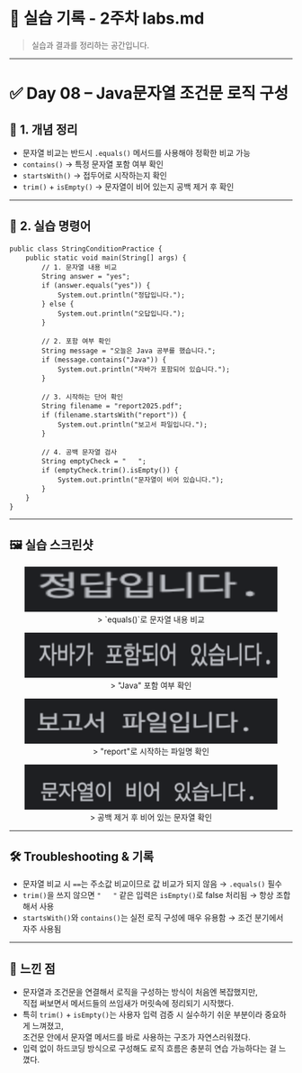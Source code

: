 # 🧪 실습 기록 - 2주차 labs.md

> 실습과 결과를 정리하는 공간입니다.

---

# ✅ Day 08 – Java문자열 조건문 로직 구성

## 📘 1. 개념 정리  
- 문자열 비교는 반드시 `.equals()` 메서드를 사용해야 정확한 비교 가능  
- `contains()` → 특정 문자열 포함 여부 확인  
- `startsWith()` → 접두어로 시작하는지 확인  
- `trim()` + `isEmpty()` → 문자열이 비어 있는지 공백 제거 후 확인

---

## 🧪 2. 실습 명령어  

```
public class StringConditionPractice {
    public static void main(String[] args) {
        // 1. 문자열 내용 비교
        String answer = "yes";
        if (answer.equals("yes")) {
            System.out.println("정답입니다.");
        } else {
            System.out.println("오답입니다.");
        }

        // 2. 포함 여부 확인
        String message = "오늘은 Java 공부를 했습니다.";
        if (message.contains("Java")) {
            System.out.println("자바가 포함되어 있습니다.");
        }

        // 3. 시작하는 단어 확인
        String filename = "report2025.pdf";
        if (filename.startsWith("report")) {
            System.out.println("보고서 파일입니다.");
        }

        // 4. 공백 문자열 검사
        String emptyCheck = "   ";
        if (emptyCheck.trim().isEmpty()) {
            System.out.println("문자열이 비어 있습니다.");
        }
    }
}
```

---

## 🖼️ 실습 스크린샷

<p align="center">
  <img src="https://raw.githubusercontent.com/heeary-dev/backend-java-journey/main/images/day53-equals-check.png" width="450" height="80"/><br/>
  > `equals()`로 문자열 내용 비교
</p>

<p align="center">
  <img src="https://raw.githubusercontent.com/heeary-dev/backend-java-journey/main/images/day53-contains-check.png" width="450" height="80"/><br/>
  > "Java" 포함 여부 확인
</p>

<p align="center">
  <img src="https://raw.githubusercontent.com/heeary-dev/backend-java-journey/main/images/day53-startswith-check.png" width="450" height="80"/><br/>
  > "report"로 시작하는 파일명 확인
</p>

<p align="center">
  <img src="https://raw.githubusercontent.com/heeary-dev/backend-java-journey/main/images/day53-empty-check.png" width="450" height="80"/><br/>
  > 공백 제거 후 비어 있는 문자열 확인
</p>

---

## 🛠️ Troubleshooting & 기록  
- 문자열 비교 시 `==`는 주소값 비교이므로 값 비교가 되지 않음 → `.equals()` 필수  
- `trim()`을 쓰지 않으면 `"   "` 같은 입력은 `isEmpty()`로 false 처리됨 → 항상 조합해서 사용  
- `startsWith()`와 `contains()`는 실전 로직 구성에 매우 유용함 → 조건 분기에서 자주 사용됨

---

## 💭 느낀 점  
- 문자열과 조건문을 연결해서 로직을 구성하는 방식이 처음엔 복잡했지만,  
  직접 써보면서 메서드들의 쓰임새가 머릿속에 정리되기 시작했다.  
- 특히 `trim()` + `isEmpty()`는 사용자 입력 검증 시 실수하기 쉬운 부분이라 중요하게 느껴졌고,  
  조건문 안에서 문자열 메서드를 바로 사용하는 구조가 자연스러워졌다.  
- 입력 없이 하드코딩 방식으로 구성해도 로직 흐름은 충분히 연습 가능하다는 걸 느꼈다.

